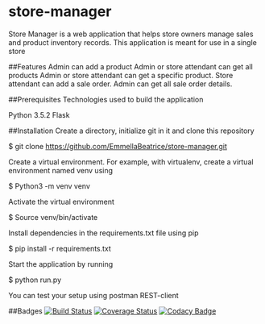 # store-manager
Store Manager is a web application that helps store owners manage sales and product inventory records. This application is meant for use in a single store

##Features
    Admin can add a product
    Admin or store attendant can get all products
    Admin or store attendant can get a specific product.
    Store attendant can add a sale order.
    Admin can get all sale order details.

##Prerequisites
Technologies used to build the application

 Python 3.5.2
 Flask

##Installation
Create a directory, initialize git in it and clone this repository

$ git clone https://github.com/EmmellaBeatrice/store-manager.git

Create a virtual environment. For example, with virtualenv, create a virtual environment named venv using

$ Python3 -m venv venv

Activate the virtual environment

$ Source venv/bin/activate

Install dependencies in the requirements.txt file using pip

$ pip install -r requirements.txt

Start the application by running

$ python run.py

You can test your setup using postman REST-client

##Badges
[![Build Status](https://travis-ci.org/<EmmellaBeatrice>/<store-manager>.svg?branch=develope)](https://travis-ci.org/EmmellaBeatrice/store-manager)
[![Coverage Status](https://coveralls.io/repos/github/EmmellaBeatrice/store-manager/badge.svg?branch=develope)](https://coveralls.io/github/EmmellaBeatrice/store-manager?branch=develope)
[![Codacy Badge](https://api.codacy.com/project/badge/Grade/82a8edc3ab554359b7def10c11b7c67a)](https://www.codacy.com/app/EmmellaBeatrice/store-manager?utm_source=github.com&amp;utm_medium=referral&amp;utm_content=EmmellaBeatrice/store-manager&amp;utm_campaign=Badge_Grade)


